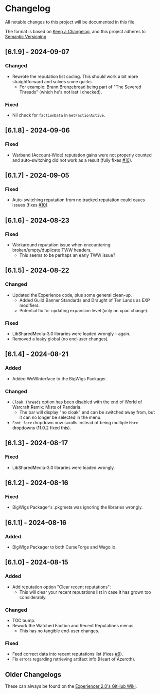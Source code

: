 # Changelog

All notable changes to this project will be documented in this file.

The format is based on [Keep a Changelog](https://keepachangelog.com/en/1.1.0/),
and this project adheres to [Semantic Versioning](https://semver.org/spec/v2.0.0.html).

## [6.1.9] - 2024-09-07

### Changed
- Rewrote the reputation list coding. This should work a bit more straightforward and solves some quirks.
    - For example: Brann Bronzebread being part of "The Severed Threads" (which he's not last I checked).

### Fixed
- Nil check for `factionData` in `GetFactionActive`.

## [6.1.8] - 2024-09-06

### Fixed
- Warband (Account-Wide) reputation gains were not properly counted and auto-switching did not work as a result (fully fixes [#10](https://github.com/DJScias/Experiencer2/issues/10)).

## [6.1.7] - 2024-09-05

### Fixed
- Auto-switching reputation from no tracked reputation could caues issues (fixes [#10](https://github.com/DJScias/Experiencer2/issues/10)).

## [6.1.6] - 2024-08-23

### Fixed
- Workaround reputation issue when encountering broken/empty/duplicate TWW headers.
    - This seems to be perhaps an early TWW issue?

## [6.1.5] - 2024-08-22

### Changed
- Updated the Experience code, plus some general clean-up.
    - Added Guild Banner Standards and Draught of Ten Lands as EXP modifiers.
	- Potential fix for updating expansion level (only on xpac change).

### Fixed
- LibSharedMedia-3.0 libraries were loaded wrongly - again.
- Removed a leaky global (no end-user changes).

## [6.1.4] - 2024-08-21

### Added
- Added WoWInterface to the BigWigs Packager.

### Changed
- `Cloak Threads` option has been disabled with the end of World of Warcraft Remix: Mists of Pandaria.
    - The bar will display "no cloak" and can be switched away from, but it can no longer be selected in the menu.
- `Font face` dropdown now scrolls instead of being multiple `More` dropdowns (11.0.2 fixed this).

## [6.1.3] - 2024-08-17

### Fixed
- LibSharedMedia-3.0 libraries were loaded wrongly.

## [6.1.2] - 2024-08-16

### Fixed
- BigWigs Packager's .pkgmeta was ignoring the libraries wrongly.

## [6.1.1] - 2024-08-16

### Added
- BigWigs Packager to both CurseForge and Wago.io.

## [6.1.0] - 2024-08-15

### Added

- Add reputation option "Clear recent reputations":
    - This will clear your recent reputations list in case it has grown too considerably.

### Changed

- TOC bump.
- Rework the Watched Faction and Recent Reputations menus.
    - This has no tangible end-user changes.

### Fixed

- Feed correct data into recent reputations list (fixes [#9](https://github.com/DJScias/Experiencer2/issues/9)).
- Fix errors regarding retrieving artifact info (Heart of Azeroth).

## Older Changelogs
These can always be found on the [Experiencer 2.0's GitHub Wiki](https://github.com/DJScias/Experiencer2/wiki/Experiencer-2.0-%E2%80%90-Changelog).